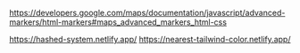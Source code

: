 https://developers.google.com/maps/documentation/javascript/advanced-markers/html-markers#maps_advanced_markers_html-css

https://hashed-system.netlify.app/
https://nearest-tailwind-color.netlify.app/

